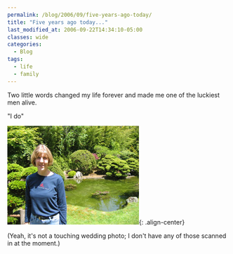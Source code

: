 ```yaml
---
permalink: /blog/2006/09/five-years-ago-today/
title: "Five years ago today..."
last_modified_at: 2006-09-22T14:34:10-05:00
classes: wide
categories:
  - Blog
tags:
  - life
  - family
---
```


Two little words changed my life forever and made me one of the luckiest men alive.

"I do"

![My darling wife](/assets/images/jm.jpg){: .align-center}

(Yeah, it's not a touching wedding photo; I don't have any of those scanned in at the moment.)